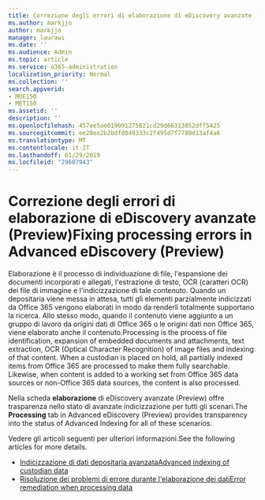 ```yaml
---
title: Correzione degli errori di elaborazione di eDiscovery avanzate (Preview)
ms.author: markjjo
author: markjjo
manager: laurawi
ms.date: ''
ms.audience: Admin
ms.topic: article
ms.service: o365-administration
localization_priority: Normal
ms.collection: ''
search.appverid:
- MOE150
- MET150
ms.assetid: ''
description: ''
ms.openlocfilehash: 457ee5ae019091275621cd29d66313852dff5425
ms.sourcegitcommit: ee28ee2b2bdfd049333c2f495d7f7780d13af4a6
ms.translationtype: MT
ms.contentlocale: it-IT
ms.lasthandoff: 01/29/2019
ms.locfileid: "29607943"
---
```

# <a name="fixing-processing-errors-in-advanced-ediscovery-preview"></a><span data-ttu-id="e9060-102">Correzione degli errori di elaborazione di eDiscovery avanzate (Preview)</span><span class="sxs-lookup"><span data-stu-id="e9060-102">Fixing processing errors in Advanced eDiscovery (Preview)</span></span>

<span data-ttu-id="e9060-p101">Elaborazione è il processo di individuazione di file, l'espansione dei documenti incorporati e allegati, l'estrazione di testo, OCR (caratteri OCR) dei file di immagine e l'indicizzazione di tale contenuto.  Quando un depositaria viene messa in attesa, tutti gli elementi parzialmente indicizzati da Office 365 vengono elaborati in modo da renderli totalmente supportano la ricerca.  Allo stesso modo, quando il contenuto viene aggiunto a un gruppo di lavoro da origini dati di Office 365 o le origini dati non Office 365, viene elaborato anche il contenuto.</span><span class="sxs-lookup"><span data-stu-id="e9060-p101">Processing is the process of file identification, expansion of embedded documents and attachments, text extraction, OCR (Optical Character Recognition) of image files and indexing of that content.  When a custodian is placed on hold, all partially indexed items from Office 365 are processed to make them fully searchable.  Likewise, when content is added to a working set from Office 365 data sources or non-Office 365 data sources, the content is also processed.</span></span>

<span data-ttu-id="e9060-106">Nella scheda **elaborazione** di eDiscovery avanzate (Preview) offre trasparenza nello stato di avanzate indicizzazione per tutti gli scenari.</span><span class="sxs-lookup"><span data-stu-id="e9060-106">The **Processing** tab in Advanced eDiscovery (Preview) provides transparency into the status of Advanced Indexing for all of these scenarios.</span></span>

<span data-ttu-id="e9060-107">Vedere gli articoli seguenti per ulteriori informazioni.</span><span class="sxs-lookup"><span data-stu-id="e9060-107">See the following articles for more details.</span></span>

- [<span data-ttu-id="e9060-108">Indicizzazione di dati depositaria avanzata</span><span class="sxs-lookup"><span data-stu-id="e9060-108">Advanced indexing of custodian data</span></span>](indexing-custodian-data.md)
- [<span data-ttu-id="e9060-109">Risoluzione dei problemi di errore durante l'elaborazione dei dati</span><span class="sxs-lookup"><span data-stu-id="e9060-109">Error remediation when processing data</span></span>](error-remediation.md)
